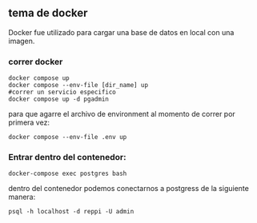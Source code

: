 ## tema de docker

Docker fue utilizado para cargar una base de datos en local con una imagen.

### correr docker

```
docker compose up
docker compose --env-file [dir_name] up
#correr un servicio especifico
docker compose up -d pgadmin
```

para que agarre el archivo de environment al momento de correr por primera vez:

```
docker compose --env-file .env up

```

### Entrar dentro del contenedor:

```
docker-compose exec postgres bash
```

dentro del contenedor podemos conectarnos a postgress de la siguiente manera:

```
psql -h localhost -d reppi -U admin
```
